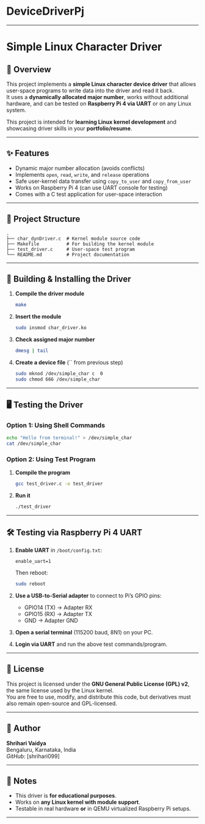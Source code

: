 # DeviceDriverPj
***

# Simple Linux Character Driver

## 📌 Overview
This project implements a **simple Linux character device driver** that allows user-space programs to write data into the driver and read it back.  
It uses a **dynamically allocated major number**, works without additional hardware, and can be tested on **Raspberry Pi 4 via UART** or on any Linux system.

This project is intended for **learning Linux kernel development** and showcasing driver skills in your **portfolio/resume**.

***

## ✨ Features
- Dynamic major number allocation (avoids conflicts)
- Implements `open`, `read`, `write`, and `release` operations
- Safe user-kernel data transfer using `copy_to_user` and `copy_from_user`
- Works on Raspberry Pi 4 (can use UART console for testing)
- Comes with a C test application for user-space interaction

***

## 📂 Project Structure
```
.
├── char_dynDriver.c  # Kernel module source code
├── Makefile          # For building the kernel module
├── test_driver.c     # User-space test program
└── README.md         # Project documentation
```

***

## 🔧 Building & Installing the Driver

1. **Compile the driver module**
   ```bash
   make
   ```

2. **Insert the module**
   ```bash
   sudo insmod char_driver.ko
   ```

3. **Check assigned major number**
   ```bash
   dmesg | tail
   ```

4. **Create a device file** (`` from previous step)
   ```bash
   sudo mknod /dev/simple_char c  0
   sudo chmod 666 /dev/simple_char
   ```

***

## 🖥 Testing the Driver

### **Option 1: Using Shell Commands**
```bash
echo "Hello from terminal!" > /dev/simple_char
cat /dev/simple_char
```

### **Option 2: Using Test Program**
1. **Compile the program**
   ```bash
   gcc test_driver.c -o test_driver
   ```

2. **Run it**
   ```bash
   ./test_driver
   ```

***

## 🛠 Testing via Raspberry Pi 4 UART
1. **Enable UART** in `/boot/config.txt`:
   ```
   enable_uart=1
   ```
   Then reboot:
   ```bash
   sudo reboot
   ```

2. **Use a USB-to-Serial adapter** to connect to Pi’s GPIO pins:
   - GPIO14 (TX) → Adapter RX  
   - GPIO15 (RX) → Adapter TX  
   - GND → Adapter GND  

3. **Open a serial terminal** (115200 baud, 8N1) on your PC.

4. **Login via UART** and run the above test commands/program.

***

## 📜 License
This project is licensed under the **GNU General Public License (GPL) v2**, the same license used by the Linux kernel.  
You are free to use, modify, and distribute this code, but derivatives must also remain open-source and GPL-licensed.

***

## 👤 Author
**Shrihari Vaidya**  
Bengaluru, Karnataka, India  
*GitHub:* [shrihari099]  

***

## 🚀 Notes
- This driver is **for educational purposes**.
- Works on **any Linux kernel with module support**.
- Testable in real hardware **or** in QEMU virtualized Raspberry Pi setups.

***
